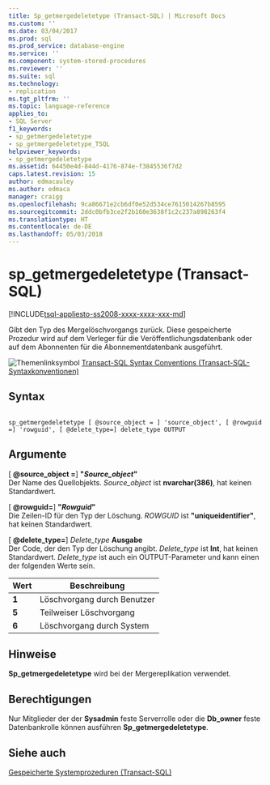 ```yaml
---
title: Sp_getmergedeletetype (Transact-SQL) | Microsoft Docs
ms.custom: ''
ms.date: 03/04/2017
ms.prod: sql
ms.prod_service: database-engine
ms.service: ''
ms.component: system-stored-procedures
ms.reviewer: ''
ms.suite: sql
ms.technology:
- replication
ms.tgt_pltfrm: ''
ms.topic: language-reference
applies_to:
- SQL Server
f1_keywords:
- sp_getmergedeletetype
- sp_getmergedeletetype_TSQL
helpviewer_keywords:
- sp_getmergedeletetype
ms.assetid: 64450e4d-844d-4176-874e-f3845536f7d2
caps.latest.revision: 15
author: edmacauley
ms.author: edmaca
manager: craigg
ms.openlocfilehash: 9ca86671e2cb6df0e52d534ce7615014267b8595
ms.sourcegitcommit: 2ddc0bfb3ce2f2b160e3638f1c2c237a898263f4
ms.translationtype: HT
ms.contentlocale: de-DE
ms.lasthandoff: 05/03/2018
---
```

# <a name="spgetmergedeletetype-transact-sql"></a>sp_getmergedeletetype (Transact-SQL)
[!INCLUDE[tsql-appliesto-ss2008-xxxx-xxxx-xxx-md](../../includes/tsql-appliesto-ss2008-xxxx-xxxx-xxx-md.md)]

  Gibt den Typ des Mergelöschvorgangs zurück. Diese gespeicherte Prozedur wird auf dem Verleger für die Veröffentlichungsdatenbank oder auf dem Abonnenten für die Abonnementdatenbank ausgeführt.  
  
 ![Themenlinksymbol](../../database-engine/configure-windows/media/topic-link.gif "Topic link icon") [Transact-SQL Syntax Conventions (Transact-SQL-Syntaxkonventionen)](../../t-sql/language-elements/transact-sql-syntax-conventions-transact-sql.md)  
  
## <a name="syntax"></a>Syntax  
  
```  
  
sp_getmergedeletetype [ @source_object = ] 'source_object', [ @rowguid =] 'rowguid', [ @delete_type=] delete_type OUTPUT  
```  
  
## <a name="arguments"></a>Argumente  
 [  **@source_object =**] **"***Source_object***"**  
 Der Name des Quellobjekts. *Source_object* ist **nvarchar(386)**, hat keinen Standardwert.  
  
 [  **@rowguid=**] **"***Rowguid***"**  
 Die Zeilen-ID für den Typ der Löschung. *ROWGUID* ist **"uniqueidentifier"**, hat keinen Standardwert.  
  
 [  **@delete_type=**] *Delete_type* **Ausgabe**  
 Der Code, der den Typ der Löschung angibt. *Delete_type* ist **Int**, hat keinen Standardwert. *Delete_type* ist auch ein OUTPUT-Parameter und kann einen der folgenden Werte sein.  
  
|Wert|Beschreibung|  
|-----------|-----------------|  
|**1**|Löschvorgang durch Benutzer|  
|**5**|Teilweiser Löschvorgang|  
|**6**|Löschvorgang durch System|  
  
## <a name="remarks"></a>Hinweise  
 **Sp_getmergedeletetype** wird bei der Mergereplikation verwendet.  
  
## <a name="permissions"></a>Berechtigungen  
 Nur Mitglieder der der **Sysadmin** feste Serverrolle oder die **Db_owner** feste Datenbankrolle können ausführen **Sp_getmergedeletetype**.  
  
## <a name="see-also"></a>Siehe auch  
 [Gespeicherte Systemprozeduren &#40;Transact-SQL&#41;](../../relational-databases/system-stored-procedures/system-stored-procedures-transact-sql.md)  
  
  
